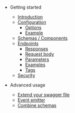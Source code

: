 - Getting started

  - [Introduction](/zh/README.md)
  - [Configuration](/zh/configuration.md?id=configuration)
    - [Options](/zh/configuration.md?id=configuration)
    - [Example](/zh/configuration.md?id=full-example)
  - [Schemas / Components](/zh/components.md)
  - [Endpoints](/zh/responses.md)
    - [Responses](/zh/responses.md)
    - [Request body](/zh/requestBody.md)
    - [Parameters](/zh/parameters.md)
    - [Examples](/zh/examples.md)
    - [Tags](/zh/tags.md)
  - [Security](/zh/security.md)

- Advanced usage

  - [Extend your swagger file](merge.md)
  - [Event emitter](eventEmitter.md)
  - [Combine schemas](combineSchemas.md)